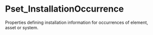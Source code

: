 # Pset_InstallationOccurrence

Properties defining installation information for occurrences of element, asset or system.
<!-- end of short definition -->

